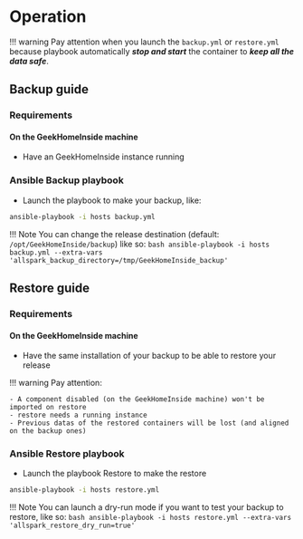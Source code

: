 # Operation
!!! warning
    Pay attention when you launch the `backup.yml` or `restore.yml` because playbook automatically _**stop and start**_ the container to _**keep all the data safe**_.

## Backup guide
### Requirements

#### On the GeekHomeInside machine
- Have an GeekHomeInside instance running

### Ansible Backup playbook

- Launch the playbook to make your backup, like:

```bash
ansible-playbook -i hosts backup.yml
```

!!! Note
    You can change the release destination (default: `/opt/GeekHomeInside/backup`) like so:
    ```bash
    ansible-playbook -i hosts backup.yml --extra-vars 'allspark_backup_directory=/tmp/GeekHomeInside_backup'
    ```

## Restore guide
### Requirements

#### On the GeekHomeInside machine
- Have the same installation of your backup to be able to restore your release

!!! warning
    Pay attention:

    - A component disabled (on the GeekHomeInside machine) won't be imported on restore
    - restore needs a running instance
    - Previous datas of the restored containers will be lost (and aligned on the backup ones)


### Ansible Restore playbook

- Launch the playbook Restore to make the restore

```bash
ansible-playbook -i hosts restore.yml
```

!!! Note
    You can launch a dry-run mode if you want to test your backup to restore, like so:
    ```bash
    ansible-playbook -i hosts restore.yml --extra-vars 'allspark_restore_dry_run=true'
    ```

